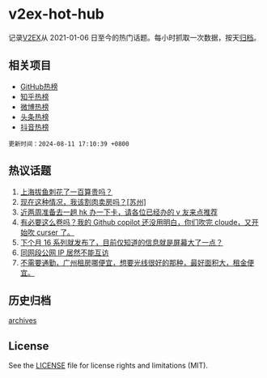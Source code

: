 # v2ex-hot-hub

 记录[V2EX](https://www.v2ex.com/)从 2021-01-06 日至今的热门话题。每小时抓取一次数据，按天[归档](archives)。
 
 ## 相关项目

- [GitHub热榜](https://github.com/lonnyzhang423/github-hot-hub)
- [知乎热榜](https://github.com/lonnyzhang423/zhihu-hot-hub)
- [微博热榜](https://github.com/lonnyzhang423/weibo-hot-hub)
- [头条热榜](https://github.com/lonnyzhang423/toutiao-hot-hub)
- [抖音热榜](https://github.com/lonnyzhang423/douyin-hot-hub)


 `更新时间：2024-08-11 17:10:39 +0800`

## 热议话题

1. [上海拔鱼刺花了一百算贵吗？](https://www.v2ex.com/t/1064013)
1. [现在这种情况，我该割肉卖房吗？[苏州]](https://www.v2ex.com/t/1064084)
1. [近两周准备去一趟 hk 办一下卡，请各位已经办的 v 友来点推荐](https://www.v2ex.com/t/1064027)
1. [有必要这么卷吗？我的 Github copilot 还没用明白，你们吹完 cloude，又开始吹 curser 了。](https://www.v2ex.com/t/1064063)
1. [下个月 16 系列就发布了，目前仅知道的信息就是屏幕大了一点？](https://www.v2ex.com/t/1064076)
1. [同网段公网 IP 居然不能互访](https://www.v2ex.com/t/1064026)
1. [不需要通勤，广州租房哪便宜，想要光线很好的那种，最好面积大，租金便宜。](https://www.v2ex.com/t/1064094)

## 历史归档

[archives](archives)

## License

See the [LICENSE](LICENSE) file for license rights and limitations (MIT).
